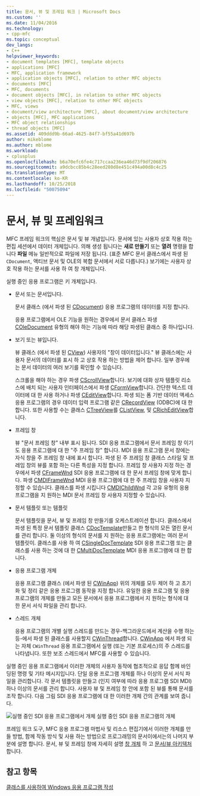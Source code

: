 ```yaml
---
title: 문서, 뷰 및 프레임 워크 | Microsoft Docs
ms.custom: ''
ms.date: 11/04/2016
ms.technology:
- cpp-mfc
ms.topic: conceptual
dev_langs:
- C++
helpviewer_keywords:
- document templates [MFC], template objects
- applications [MFC]
- MFC, application framework
- application objects [MFC], relation to other MFC objects
- documents [MFC]
- MFC, documents
- document objects [MFC], in relation to other MFC objects
- view objects [MFC], relation to other MFC objects
- MFC, views
- document/view architecture [MFC], about document/view architecture
- objects [MFC], MFC applications
- MFC object relationships
- thread objects [MFC]
ms.assetid: 409ddd9b-66ad-4625-84f7-bf55a41d697b
author: mikeblome
ms.author: mblome
ms.workload:
- cplusplus
ms.openlocfilehash: b6a70efc6fe4c717ccaa236ea46d73f9df206876
ms.sourcegitcommit: a9dcbcc85b4c28eed280d8e451c494a00d8c4c25
ms.translationtype: MT
ms.contentlocale: ko-KR
ms.lasthandoff: 10/25/2018
ms.locfileid: "50075094"
---
```

# <a name="documents-views-and-the-framework"></a>문서, 뷰 및 프레임워크

MFC 프레임 워크의 핵심은 문서 및 뷰 개념입니다. 문서에 있는 사용자 상호 작용 하는 편집 세션에서 데이터 개체입니다. 의해 생성 됩니다는 **새로 만들기** 또는 **열려** 명령을 합니다 **파일** 메뉴 일반적으로 파일에 저장 됩니다. (표준 MFC 문서 클래스에서 파생 된 `CDocument`, 액티브 문서 및 OLE의 복합 문서에서 서로 다릅니다.) 보기에는 사용자 상호 작용 하는 문서를 사용 하 여 창 개체입니다.

실행 중인 응용 프로그램은 키 개체입니다.

- 문서 또는 문서입니다.

   문서 클래스 (에서 파생 된 [CDocument](../mfc/reference/cdocument-class.md)) 응용 프로그램의 데이터를 지정 합니다.

   응용 프로그램에서 OLE 기능을 원하는 경우에서 문서 클래스 파생 [COleDocument](../mfc/reference/coledocument-class.md) 유형의 해야 하는 기능에 따라 해당 파생된 클래스 중 하나입니다.

- 보기 또는 뷰입니다.

   뷰 클래스 (에서 파생 된 [CView](../mfc/reference/cview-class.md)) 사용자의 "창이 데이터입니다." 뷰 클래스에는 사용자 문서의 데이터를 표시 하 고 상호 작용 하는 방법을 제어 합니다. 일부 경우에는 문서 데이터의 여러 보기를 확인할 수 있습니다.

   스크롤을 해야 하는 경우 파생 [CScrollView](../mfc/reference/cscrollview-class.md)합니다. 보기에 대화 상자 템플릿 리소스에 배치 되는 사용자 인터페이스에서 파생 [CFormView](../mfc/reference/cformview-class.md)합니다. 간단한 텍스트 데이터에 대 한 사용 하거나 파생 [CEditView](../mfc/reference/ceditview-class.md)합니다. 파생 되는 폼 기반 데이터 액세스 응용 프로그램의 경우 데이터 입력 프로그램 같은 [CRecordView](../mfc/reference/crecordview-class.md) (ODBC)에 대 한 합니다. 또한 사용할 수는 클래스 [CTreeView](../mfc/reference/ctreeview-class.md)를 [CListView](../mfc/reference/clistview-class.md), 및 [CRichEditView](../mfc/reference/cricheditview-class.md)합니다.

- 프레임 창

   뷰 "문서 프레임 창" 내부 표시 됩니다. SDI 응용 프로그램에서 문서 프레임 창 이기도 응용 프로그램에 대 한 "주 프레임 창" 합니다. MDI 응용 프로그램 문서 창에는 자식 창을 주 프레임 창 내에 표시 합니다. 파생 된 주 프레임 창 클래스 스타일 및 프레임 창의 뷰를 포함 하는 다른 특성을 지정 합니다. 프레임 창 사용자 지정 하는 경우에서 파생 [CFrameWnd](../mfc/reference/cframewnd-class.md) SDI 응용 프로그램에 대 한 문서 프레임 창에 맞게 합니다. 파생 [CMDIFrameWnd](../mfc/reference/cmdiframewnd-class.md) MDI 응용 프로그램에 대 한 주 프레임 창을 사용자 지정할 수 있습니다. 클래스를 파생 시킵니다 [CMDIChildWnd](../mfc/reference/cmdichildwnd-class.md) 각 고유 유형의 응용 프로그램을 지 원하는 MDI 문서 프레임 창 사용자 지정할 수 있습니다.

- 문서 템플릿 또는 템플릿

   문서 템플릿을 문서, 뷰 및 프레임 창 만들기를 오케스트레이션 합니다. 클래스에서 파생 된 특정 문서 템플릿 클래스 [CDocTemplate](../mfc/reference/cdoctemplate-class.md)만들고 한 형식의 모든 열린 문서를 관리 합니다. 둘 이상의 형식의 문서를 지 원하는 응용 프로그램에는 여러 문서 템플릿이. 클래스를 사용 하 여 [CSingleDocTemplate](../mfc/reference/csingledoctemplate-class.md) SDI 응용 프로그램 또는 클래스를 사용 하는 것에 대 한 [CMultiDocTemplate](../mfc/reference/cmultidoctemplate-class.md) MDI 응용 프로그램에 대 한 합니다.

- 응용 프로그램 개체

   응용 프로그램 클래스 (에서 파생 된 [CWinApp](../mfc/reference/cwinapp-class.md)) 위의 개체를 모두 제어 하 고 초기화 및 정리 같은 응용 프로그램 동작을 지정 합니다. 유일한 응용 프로그램 및 응용 프로그램의 개체를 만들고 모든 문서에서 응용 프로그램에서 지 원하는 형식에 대 한 문서 서식 파일을 관리 합니다.

- 스레드 개체

   응용 프로그램의 개별 실행 스레드를 만드는 경우-백그라운드에서 계산을 수행 하는 등-에서 파생 된 클래스를 사용할지 [CWinThread](../mfc/reference/cwinthread-class.md)합니다. [CWinApp](../mfc/reference/cwinapp-class.md) 에서 파생 되는 자체 `CWinThread` 응용 프로그램에서 실행 (또는 기본 프로세스)의 주 스레드를 나타냅니다. 또한 보조 스레드에서 MFC를 사용할 수 있습니다.

실행 중인 응용 프로그램에서 이러한 개체의 사용자 동작에 협조적으로 응답 함께 바인딩된 명령 및 기타 메시지입니다. 단일 응용 프로그램 개체를 하나 이상의 문서 서식 파일을 관리합니다. 각 문서 템플릿을 만들고 (인지 여부에 따라 응용 프로그램 SDI MDI) 하나 이상의 문서를 관리 합니다. 사용자 뷰 및 프레임 창 안에 포함 된 뷰를 통해 문서를 조작 합니다. 다음 그림 SDI 응용 프로그램에 대 한 이러한 개체 간의 관계를 보여 줍니다.

![실행 중인 SDI 응용 프로그램에서 개체](../mfc/media/vc386v1.gif "vc386v1") 실행 중인 SDI 응용 프로그램의 개체

프레임 워크 도구, MFC 응용 프로그램 마법사 및 리소스 편집기에서 이러한 개체를 만들 방법, 함께 작동 방식 및 사용 하는 방법으로 프로그래밍의 문서이에서는의 나머지 부분에 설명 합니다. 문서, 뷰 및 프레임 창에 자세히 설명 [창 개체](../mfc/window-objects.md) 하 고 [문서/뷰 아키텍처](../mfc/document-view-architecture.md)합니다.

## <a name="see-also"></a>참고 항목

[클래스를 사용하여 Windows 응용 프로그램 작성](../mfc/using-the-classes-to-write-applications-for-windows.md)
